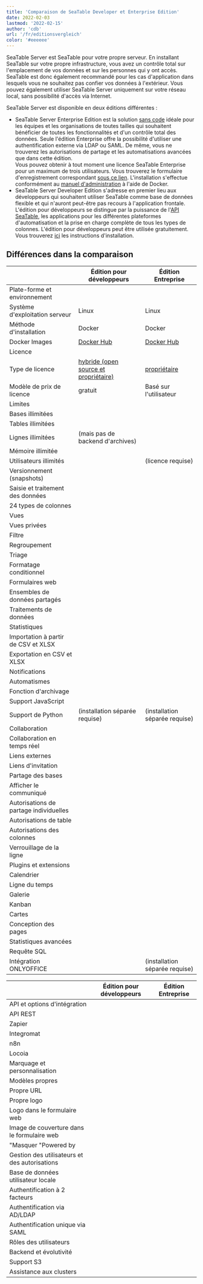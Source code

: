 ```yaml
---
title: 'Comparaison de SeaTable Developer et Enterprise Edition'
date: 2022-02-03
lastmod: '2022-02-15'
author: 'cdb'
url: '/fr/editionsvergleich'
color: '#eeeeee'
---
```


SeaTable Server est SeaTable pour votre propre serveur. En installant SeaTable sur votre propre infrastructure, vous avez un contrôle total sur l'emplacement de vos données et sur les personnes qui y ont accès. SeaTable est donc également recommandé pour les cas d'application dans lesquels vous ne souhaitez pas confier vos données à l'extérieur. Vous pouvez également utiliser SeaTable Server uniquement sur votre réseau local, sans possibilité d'accès via Internet.

SeaTable Server est disponible en deux éditions différentes :

- SeaTable Server Enterprise Edition est la solution [sans code](https://seatable.io/fr/no-code-plattform/) idéale pour les équipes et les organisations de toutes tailles qui souhaitent bénéficier de toutes les fonctionnalités et d'un contrôle total des données. Seule l'édition Enterprise offre la possibilité d'utiliser une authentification externe via LDAP ou SAML. De même, vous ne trouverez les autorisations de partage et les automatisations avancées que dans cette édition.  
   Vous pouvez obtenir à tout moment une licence SeaTable Enterprise pour un maximum de trois utilisateurs. Vous trouverez le formulaire d'enregistrement correspondant [sous ce lien](/fr/on-premises/). L'installation s'effectue conformément au [manuel d'administration](https://manual.seatable.io/docker/Enterprise-Edition/Deploy%20SeaTable-EE%20with%20Docker/) à l'aide de Docker.
- SeaTable Server Developer Edition s'adresse en premier lieu aux développeurs qui souhaitent utiliser SeaTable comme base de données flexible et qui n'auront peut-être pas recours à l'application frontale. L'édition pour développeurs se distingue par la puissance de l'[API SeaTable](https://api.seatable.io/), les applications pour les différentes plateformes d'automatisation et la prise en charge complète de tous les types de colonnes. L'édition pour développeurs peut être utilisée gratuitement. Vous trouverez [ici](https://manual.seatable.io/docker/Developer-Edition/Deploy%20SeaTable-DE%20with%20Docker/) les instructions d'installation.

## Différences dans la comparaison

|                                        | Édition pour développeurs                                                         | Édition Entreprise                                                   |
| -------------------------------------- | --------------------------------------------------------------------------------- | -------------------------------------------------------------------- |
| Plate-forme et environnement           |                                                                                   |                                                                      |
| Système d'exploitation serveur         | Linux                                                                             | Linux                                                                |
| Méthode d'installation                 | Docker                                                                            | Docker                                                               |
| Docker Images                          | [Docker Hub](https://hub.docker.com/r/seatable/seatable-developer)                | [Docker Hub](https://hub.docker.com/r/seatable/seatable-developer)   |
| Licence                                |                                                                                   |                                                                      |
| Type de licence                        | [hybride (open source et propriétaire)](https://manual.seatable.io/home/#license) | [propriétaire](https://seatable.io/fr/lizenzvereinbarung/?lang=auto) |
| Modèle de prix de licence              | gratuit                                                                           | Basé sur l'utilisateur                                               |
| Limites                                |                                                                                   |                                                                      |
| Bases illimitées                       |                                                                                   |                                                                      |
| Tables illimitées                      |                                                                                   |                                                                      |
| Lignes illimitées                      | (mais pas de backend d'archives)                                                  |                                                                      |
| Mémoire illimitée                      |                                                                                   |                                                                      |
| Utilisateurs illimités                 |                                                                                   | (licence requise)                                                    |
| Versionnement (snapshots)              |                                                                                   |                                                                      |
| Saisie et traitement des données       |                                                                                   |                                                                      |
| 24 types de colonnes                   |                                                                                   |                                                                      |
| Vues                                   |                                                                                   |                                                                      |
| Vues privées                           |                                                                                   |                                                                      |
| Filtre                                 |                                                                                   |                                                                      |
| Regroupement                           |                                                                                   |                                                                      |
| Triage                                 |                                                                                   |                                                                      |
| Formatage conditionnel                 |                                                                                   |                                                                      |
| Formulaires web                        |                                                                                   |                                                                      |
| Ensembles de données partagés          |                                                                                   |                                                                      |
| Traitements de données                 |                                                                                   |                                                                      |
| Statistiques                           |                                                                                   |                                                                      |
| Importation à partir de CSV et XLSX    |                                                                                   |                                                                      |
| Exportation en CSV et XLSX             |                                                                                   |                                                                      |
| Notifications                          |                                                                                   |                                                                      |
| Automatismes                           |                                                                                   |                                                                      |
| Fonction d'archivage                   |                                                                                   |                                                                      |
| Support JavaScript                     |                                                                                   |                                                                      |
| Support de Python                      | (installation séparée requise)                                                    | (installation séparée requise)                                       |
| Collaboration                          |                                                                                   |                                                                      |
| Collaboration en temps réel            |                                                                                   |                                                                      |
| Liens externes                         |                                                                                   |                                                                      |
| Liens d'invitation                     |                                                                                   |                                                                      |
| Partage des bases                      |                                                                                   |                                                                      |
| Afficher le communiqué                 |                                                                                   |                                                                      |
| Autorisations de partage individuelles |                                                                                   |                                                                      |
| Autorisations de table                 |                                                                                   |                                                                      |
| Autorisations des colonnes             |                                                                                   |                                                                      |
| Verrouillage de la ligne               |                                                                                   |                                                                      |
| Plugins et extensions                  |                                                                                   |                                                                      |
| Calendrier                             |                                                                                   |                                                                      |
| Ligne du temps                         |                                                                                   |                                                                      |
| Galerie                                |                                                                                   |                                                                      |
| Kanban                                 |                                                                                   |                                                                      |
| Cartes                                 |                                                                                   |                                                                      |
| Conception des pages                   |                                                                                   |                                                                      |
| Statistiques avancées                  |                                                                                   |                                                                      |
| Requête SQL                            |                                                                                   |                                                                      |
| Intégration ONLYOFFICE                 |                                                                                   | (installation séparée requise)                                       |

|                                               | Édition pour développeurs | Édition Entreprise |
| --------------------------------------------- | ------------------------- | ------------------ |
| API et options d'intégration                  |                           |                    |
| API REST                                      |                           |                    |
| Zapier                                        |                           |                    |
| Integromat                                    |                           |                    |
| n8n                                           |                           |                    |
| Locoia                                        |                           |                    |
| Marquage et personnalisation                  |                           |                    |
| Modèles propres                               |                           |                    |
| Propre URL                                    |                           |                    |
| Propre logo                                   |                           |                    |
| Logo dans le formulaire web                   |                           |                    |
| Image de couverture dans le formulaire web    |                           |                    |
| "Masquer "Powered by                          |                           |                    |
| Gestion des utilisateurs et des autorisations |                           |                    |
| Base de données utilisateur locale            |                           |                    |
| Authentification à 2 facteurs                 |                           |                    |
| Authentification via AD/LDAP                  |                           |                    |
| Authentification unique via SAML              |                           |                    |
| Rôles des utilisateurs                        |                           |                    |
| Backend et évolutivité                        |                           |                    |
| Support S3                                    |                           |                    |
| Assistance aux clusters                       |                           |                    |
